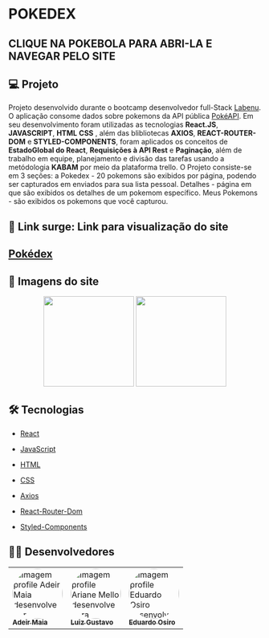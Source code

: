 # POKEDEX

## CLIQUE NA POKEBOLA PARA ABRI-LA E NAVEGAR PELO SITE

## 💻 Projeto
Projeto desenvolvido durante o bootcamp desenvolvedor full-Stack [Labenu](https://www.labenu.com.br/curso-de-programacao-web-full-stack-integral). O aplicação consome dados sobre pokemons da API pública [PokéAPI](https://pokeapi.co/). Em seu desenvolvimento foram utilizadas as tecnologias **React.JS**, **JAVASCRIPT**, **HTML** **CSS** , além das blibliotecas **AXIOS**, **REACT-ROUTER-DOM** e **STYLED-COMPONENTS**, foram aplicados os conceitos de **EstadoGlobal do React**, **Requisições à API Rest** e **Paginação**, além de trabalho em equipe, planejamento e divisão das tarefas usando a metódologia **KABAM** por meio da plataforma trello. O Projeto consiste-se em 3 seções: a Pokedex - 20 pokemons são exibidos por página, podendo ser capturados em enviados para sua lista pessoal. Detalhes - página em que são exibidos os detalhes de um pokemom específico. Meus Pokemons - são exibidos os pokemons que você capturou. 

<h2 id="link">🔗 Link surge: Link para visualização do site</h2>
<h2><a href="https://pokedex-adeir-moreira-front-end.surge.sh/">Pokédex</a><h2>

<h2 id="imagens">📱 Imagens do site</h2>
<div align="center">
  <img height="180em" src="https://user-images.githubusercontent.com/98994187/174461045-7484c748-737e-4716-9401-5e047109e5ab.png"/>
  <img height="180em" src="https://user-images.githubusercontent.com/98994187/174461141-a67e718c-55a3-4c60-b9f3-2db0ad768985.png"/>
</div>

<h2 id="tecnologias">🛠 Tecnologias</h2>
 
-  [React](https://pt-br.reactjs.org/docs/getting-started.html)

-  [JavaScript](https://developer.mozilla.org/pt-BR/docs/Web/JavaScript)

-  [HTML](https://developer.mozilla.org/pt-BR/docs/Web/HTML)

-  [CSS](https://www.w3schools.com/css/)

-  [Axios](https://styled-components.com/docs) 

-  [React-Router-Dom](https://www.npmjs.com/package/react-router-dom)

-  [Styled-Components](https://styled-components.com/docs)

<h2 id="desenvolvedores">👨‍💻 Desenvolvedores</h2>

<table>         
<td><a href="https://github.com/AdeirMoreira"><img style="border-radius: 50%;" src="https://avatars.githubusercontent.com/u/98994187?v=4" width="100px;" alt="Imagem profile Adeir Maia desenvolvedor"/><br /><sub><b>Adeir Maia </b></sub></a><br /> 
<td><a href="https://github.com/lisgustavo"><img style="border-radius: 50%;" src="https://avatars.githubusercontent.com/u/99142835?v=4" width="100px;" alt="Imagem profile Ariane Mello desenvolvedora"/><br /><sub><b>Luiz Gustavo</b></sub></a><br /> 
<td><a href="https://github.com/EduardoOsiro"><img style="border-radius: 50%;" src="https://avatars.githubusercontent.com/u/98972986?v=4" width="100px;" alt="Imagem profile Eduardo Osiro desenvolvedor"/><br /><sub><b>Eduardo Osiro </b></sub></a><br /> 
</table>
